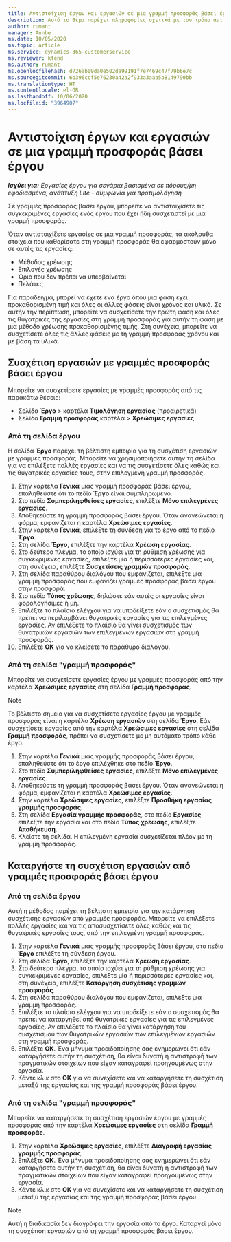 ```yaml
---
title: Αντιστοίχιση έργων και εργασιών σε μια γραμμή προσφοράς βάσει έργου
description: Αυτό το θέμα παρέχει πληροφορίες σχετικά με τον τρόπο αντιστοίχισης έργων και εργασιών σε μια γραμμή εργασιών που βασίζονται σε έργα.
author: rumant
manager: Annbe
ms.date: 10/05/2020
ms.topic: article
ms.service: dynamics-365-customerservice
ms.reviewer: kfend
ms.author: rumant
ms.openlocfilehash: d726ab09da0e502da99191f7e7469c47f79b6e7c
ms.sourcegitcommit: 6b396ccf5e76230a42a2f933a3aaa5b8149790bb
ms.translationtype: HT
ms.contentlocale: el-GR
ms.lasthandoff: 10/06/2020
ms.locfileid: "3964907"
---
```

# <a name="map-projects-and-tasks-to-a-project-based-quote-line"></a>Αντιστοίχιση έργων και εργασιών σε μια γραμμή προσφοράς βάσει έργου

_**Ισχύει για:** Εργασίες έργου για σενάρια βασισμένα σε πόρους/μη εφοδιασμένα, ανάπτυξη Lite - συμφωνία για προτιμολόγηση_

Σε γραμμές προσφοράς βάσει έργου, μπορείτε να αντιστοιχίσετε τις συγκεκριμένες εργασίες ενός έργου που έχει ήδη συσχετιστεί με μια γραμμή προσφοράς.

Όταν αντιστοιχίζετε εργασίες σε μια γραμμή προσφοράς, τα ακόλουθα στοιχεία που καθορίσατε στη γραμμή προσφοράς θα εφαρμοστούν μόνο σε αυτές τις εργασίες:

- Μέθοδος χρέωσης
- Επιλογές χρέωσης
- Όριο που δεν πρέπει να υπερβαίνεται
- Πελάτες

Για παράδειγμα, μπορεί να έχετε ένα έργο όπου μια φάση έχει προκαθορισμένη τιμή και όλες οι άλλες φάσεις είναι χρόνος και υλικό. Σε αυτήν την περίπτωση, μπορείτε να συσχετίσετε την πρώτη φάση και όλες τις θυγατρικές της εργασίες στη γραμμή προσφοράς για αυτήν τη φάση με μια μέθοδο χρέωσης προκαθορισμένης τιμής. Στη συνέχεια, μπορείτε να συσχετίσετε όλες τις άλλες φάσεις με τη γραμμή προσφοράς χρόνου και με βάση τα υλικά.

## <a name="associate-tasks-to-project-based-quote-lines"></a>Συσχέτιση εργασιών με γραμμές προσφοράς βάσει έργου

Μπορείτε να συσχετίσετε εργασίες με γραμμές προσφοράς από τις παρακάτω θέσεις:

- Σελίδα **Έργο** > καρτέλα **Τιμολόγηση εργασίας** (προαιρετικά)
- Σελίδα **Γραμμή προσφοράς** καρτέλα > **Χρεώσιμες εργασίες** 

### <a name="from-the-project-page"></a>Από τη σελίδα έργου

Η σελίδα **Έργο** παρέχει τη βέλτιστη εμπειρία για τη συσχέτιση εργασιών με γραμμές προσφοράς. Μπορείτε να χρησιμοποιήσετε αυτήν τη σελίδα για να επιλέξετε πολλές εργασίες και να τις συσχετίσετε όλες καθώς και τις θυγατρικές εργασίες τους, στην επιλεγμένη γραμμή προσφοράς.

1. Στην καρτέλα **Γενικά** μιας γραμμή προσφοράς βάσει έργου, επαληθεύστε ότι το πεδίο **Έργο** είναι συμπληρωμένο.
2. Στο πεδίο **Συμπεριληφθείσες εργασίες**, επιλέξτε **Μόνο επιλεγμένες εργασίες**.
3. Αποθηκεύστε τη γραμμή προσφοράς βάσει έργου. Όταν ανανεώνεται η φόρμα, εμφανίζεται η καρτέλα **Χρεώσιμες εργασίες**.
4. Στην καρτέλα **Γενικά**, επιλέξτε τη σύνδεση για το έργο από το πεδίο **Έργο**.
5. Στη σελίδα **Έργο**, επιλέξτε την καρτέλα **Χρέωση εργασίας**.
6. Στο δεύτερο πλέγμα, το οποίο ισχύει για τη ρύθμιση χρέωσης για συγκεκριμένες εργασίες, επιλέξτε μία ή περισσότερες εργασίες και, στη συνέχεια, επιλέξτε **Συσχετίσεις γραμμών προσφοράς**.
7. Στη σελίδα παραθύρου διαλόγου που εμφανίζεται, επιλέξτε μια γραμμή προσφοράς που εμφανίζει γραμμές προσφοράς βάσει έργου στην προσφορά.
8. Στο πεδίο **Τύπος χρέωσης**, δηλώστε εάν αυτές οι εργασίες είναι φορολογήσιμες ή μη.
9. Επιλέξτε το πλαίσιο ελέγχου για να υποδείξετε εάν ο συσχετισμός θα πρέπει να περιλαμβάνει θυγατρικές εργασίες για τις επιλεγμένες εργασίες. Αν επιλέξετε το πλαίσιο θα γίνει συσχετισμός των θυγατρικών εργασιών των επιλεγμένων εργασιών στη γραμμή προσφοράς.
10. Επιλέξτε **ΟΚ** για να κλείσετε το παράθυρο διαλόγου.

### <a name="from-the-quote-line-page"></a>Από τη σελίδα "γραμμή προσφοράς"

Μπορείτε να συσχετίσετε εργασίες έργου με γραμμές προσφοράς από την καρτέλα **Χρεώσιμες εργασίες** στη σελίδα **Γραμμή προσφοράς**.

>[!NOTE]
>Το βέλτιστο σημείο για να συσχετίσετε εργασίες έργου με γραμμές προσφοράς είναι η καρτέλα **Χρέωση εργασιών** στη σελίδα **Έργο**. Εάν συσχετίσετε εργασίες από την καρτέλα **Χρεώσιμες εργασίες** στη σελίδα **Γραμμή προσφοράς**, πρέπει να συσχετίσετε με μη αυτόματο τρόπο κάθε έργο.

1. Στην καρτέλα **Γενικά** μιας γραμμής προσφοράς βάσει έργου, επαληθεύστε ότι το έργο επιλέχθηκε στο πεδίο **Έργο**.
2. Στο πεδίο **Συμπεριληφθείσες εργασίες**, επιλέξτε **Μόνο επιλεγμένες εργασίες**.
3. Αποθηκεύστε τη γραμμή προσφοράς βάσει έργου. Όταν ανανεώνεται η φόρμα, εμφανίζεται η καρτέλα **Χρεώσιμες εργασίες**.
4. Στην καρτέλα **Χρεώσιμες εργασίες**, επιλέξτε **Προσθήκη εργασίας γραμμής προσφοράς**.
5. Στη σελίδα **Εργασία γραμμής προσφοράς**, στο πεδίο **Εργασίες** επιλέξτε την εργασία και στο πεδίο **Τύπος χρέωσης**, επιλέξτε **Αποθήκευση**. 
6. Κλείστε τη σελίδα. Η επιλεγμένη εργασία συσχετίζεται πλέον με τη γραμμή προσφοράς.

## <a name="disassociate-tasks-from-projectbased-quote-lines"></a>Καταργήστε τη συσχέτιση εργασιών από γραμμές προσφοράς βάσει έργου

### <a name="from-the-project-page"></a>Από τη σελίδα έργου

Αυτή η μέθοδος παρέχει τη βέλτιστη εμπειρία για την κατάργηση συσχέτισης εργασιών από γραμμές προσφοράς. Μπορείτε να επιλέξετε πολλές εργασίες και να τις αποσυσχετίσετε όλες καθώς και τις θυγατρικές εργασίες τους, από την επιλεγμένη γραμμή προσφοράς.

1. Στην καρτέλα **Γενικά** μιας γραμμής προσφοράς βάσει έργου, στο πεδίο **Έργο** επιλέξτε τη σύνδεση έργου.
2. Στη σελίδα **Έργο**, επιλέξτε την καρτέλα **Χρέωση εργασίας**.
3. Στο δεύτερο πλέγμα, το οποίο ισχύει για τη ρύθμιση χρέωσης για συγκεκριμένες εργασίες, επιλέξτε μία ή περισσότερες εργασίες και, στη συνέχεια, επιλέξτε **Κατάργηση συσχέτισης γραμμών προσφοράς**.
4. Στη σελίδα παραθύρου διαλόγου που εμφανίζεται, επιλέξτε μια γραμμή προσφοράς.
5. Επιλέξτε το πλαίσιο ελέγχου για να υποδείξετε εάν ο συσχετισμός θα πρέπει να καταργηθεί από θυγατρικές εργασίες για τις επιλεγμένες εργασίες. Αν επιλέξετε το πλαίσιο θα γίνει κατάργηση του συσχετισμού των θυγατρικών εργασιών των επιλεγμένων εργασιών στη γραμμή προσφοράς.
6. Επιλέξτε **OK**. Ένα μήνυμα προειδοποίησης σας ενημερώνει ότι εάν καταργήσετε αυτήν τη συσχέτιση, θα είναι δυνατή η αντιστροφή των πραγματικών στοιχείων που είχαν καταγραφεί προηγουμένως στην εργασία. 
7. Κάντε κλικ στο **OK** για να συνεχίσετε και να καταργήσετε τη συσχέτιση μεταξύ της εργασίας και της γραμμή προσφοράς βάσει έργου.

### <a name="from-the-quote-line-page"></a>Από τη σελίδα "γραμμή προσφοράς"

Μπορείτε να καταργήσετε τη συσχέτιση εργασιών έργου με γραμμές προσφοράς από την καρτέλα **Χρεώσιμες εργασίες** στη σελίδα **Γραμμή προσφοράς**.

1. Στην καρτέλα **Χρεώσιμες εργασίες**, επιλέξτε **Διαγραφή εργασίας γραμμής προσφοράς**.
2. Επιλέξτε **OK**. Ένα μήνυμα προειδοποίησης σας ενημερώνει ότι εάν καταργήσετε αυτήν τη συσχέτιση, θα είναι δυνατή η αντιστροφή των πραγματικών στοιχείων που είχαν καταγραφεί προηγουμένως στην εργασία. 
3. Κάντε κλικ στο **OK** για να συνεχίσετε και να καταργήσετε τη συσχέτιση μεταξύ της εργασίας και της γραμμή προσφοράς βάσει έργου.

>[!NOTE]
> Αυτή η διαδικασία δεν διαγράφει την εργασία από το έργο. Καταργεί μόνο τη συσχέτιση εργασιών από τη γραμμή προσφοράς βάσει έργου.
